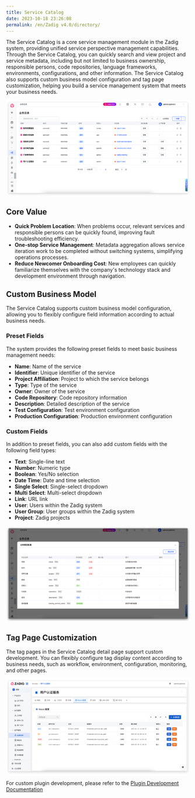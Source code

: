 ```yaml
---
title: Service Catalog
date: 2023-10-18 23:26:08
permalink: /en/Zadig v4.0/directory/
---
```


The Service Catalog is a core service management module in the Zadig system, providing unified service perspective management capabilities. Through the Service Catalog, you can quickly search and view project and service metadata, including but not limited to business ownership, responsible persons, code repositories, language frameworks, environments, configurations, and other information. The Service Catalog also supports custom business model configuration and tag page customization, helping you build a service management system that meets your business needs.

<img alt="Service Catalog" title="Service Catalog" src="../../../_images/directory_details_400.png">

## Core Value

- **Quick Problem Location**: When problems occur, relevant services and responsible persons can be quickly found, improving fault troubleshooting efficiency.
- **One-stop Service Management**: Metadata aggregation allows service iteration work to be completed without switching systems, simplifying operations processes.
- **Reduce Newcomer Onboarding Cost**: New employees can quickly familiarize themselves with the company's technology stack and development environment through navigation.

## Custom Business Model

The Service Catalog supports custom business model configuration, allowing you to flexibly configure field information according to actual business needs.

### Preset Fields

The system provides the following preset fields to meet basic business management needs:

- **Name**: Name of the service
- **Identifier**: Unique identifier of the service
- **Project Affiliation**: Project to which the service belongs
- **Type**: Type of the service
- **Owner**: Owner of the service
- **Code Repository**: Code repository information
- **Description**: Detailed description of the service
- **Test Configuration**: Test environment configuration
- **Production Configuration**: Production environment configuration

### Custom Fields

In addition to preset fields, you can also add custom fields with the following field types:

- **Text**: Single-line text
- **Number**: Numeric type
- **Boolean**: Yes/No selection
- **Date Time**: Date and time selection
- **Single Select**: Single-select dropdown
- **Multi Select**: Multi-select dropdown
- **Link**: URL link
- **User**: Users within the Zadig system
- **User Group**: User groups within the Zadig system
- **Project**: Zadig projects

<img alt="Business Model Configuration" title="Business Model Configuration" src="../../../_images/directory_model_config.png">

## Tag Page Customization

The tag pages in the Service Catalog detail page support custom development. You can flexibly configure tag display content according to business needs, such as workflow, environment, configuration, monitoring, and other pages.

<img alt="Service Catalog Details" title="Service Catalog Details" src="../../../_images/directory_details_400_1.png">

For custom plugin development, please refer to the [Plugin Development Documentation](/en/Zadig%20v4.0/settings/plugin/#plugin-development)

<!-- - [Official Plugin Repository](https://github.com/koderover/zadig-plugins) - View Zadig official plugin templates -->